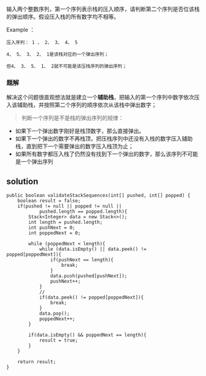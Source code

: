输入两个整数序列，第一个序列表示栈的压入顺序，请判断第二个序列是否位该栈的弹出顺序。假设压入栈的所有数字均不相等。

Example ：

```
压入序列： 1 、 2、 3、 4、 5

4、 5、 3、 2、 1是该栈对应的一个弹出序列；

但4、 3、 5、 1、 2就不可能是该压栈序列的弹出序列；
```

### 题解

解决这个问题很直观想法就是建立一个**辅助栈**，把输入的第一个序列中数字依次压入该辅助栈，并按照第二个序列的顺序依次从该栈中弹出数字；

>判断一个序列是不是栈的弹出序列的规律：
+ 如果下一个弹出数字刚好是栈顶数字，那么直接弹出。
+ 如果下一个弹出的数字不再栈顶，把压栈序列中还没有入栈的数字压入辅助栈，直到把下一个需要弹出的数字压入栈顶为止；
+ 如果所有数字都压入栈了仍然没有找到下一个弹出的数字，那么该序列不可能是一个弹出序列


## solution

```
public boolean validateStackSequences(int[] pushed, int[] popped) {
    boolean result = false;
    if(pushed != null || popped != null ||
            pushed.length == popped.length){
        Stack<Integer> data = new Stack<>();
        int length = pushed.length;
        int pushNext = 0;
        int poppedNext = 0;

        while (poppedNext < length){
            while (data.isEmpty() || data.peek() != popped[poppedNext]){
                if(pushNext == length){
                    break;
                }
                data.push(pushed[pushNext]);
                pushNext++;
            }
            //
            if(data.peek() != popped[poppedNext]){
                break;
            }
            data.pop();
            poppedNext++;
        }

        if(data.isEmpty() && poppedNext == length){
            result = true;
        }
    }

    return result;
}
```